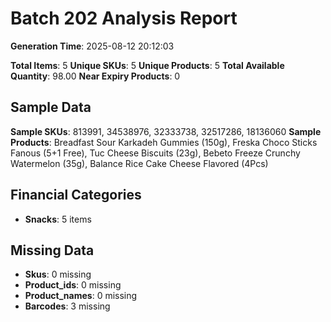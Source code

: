# Batch 202 Analysis Report

**Generation Time**: 2025-08-12 20:12:03

**Total Items**: 5
**Unique SKUs**: 5
**Unique Products**: 5
**Total Available Quantity**: 98.00
**Near Expiry Products**: 0

## Sample Data
**Sample SKUs**: 813991, 34538976, 32333738, 32517286, 18136060
**Sample Products**: Breadfast Sour Karkadeh Gummies (150g), Freska Choco Sticks Fanous (5+1 Free), Tuc Cheese Biscuits (23g), Bebeto Freeze Crunchy Watermelon (35g), Balance Rice Cake Cheese Flavored (4Pcs)

## Financial Categories
- **Snacks**: 5 items

## Missing Data
- **Skus**: 0 missing
- **Product_ids**: 0 missing
- **Product_names**: 0 missing
- **Barcodes**: 3 missing
